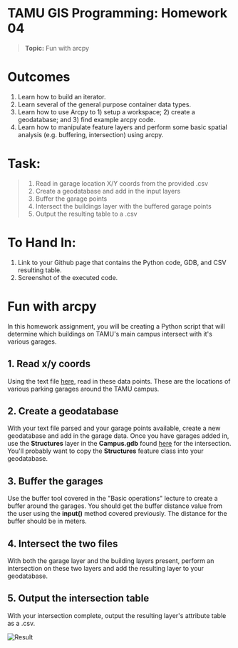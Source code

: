 # TAMU GIS Programming: Homework 04
>
>**Topic:** Fun with arcpy

# **Outcomes**
1. Learn how to build an iterator.
2. Learn several of the general purpose container data types.
3. Learn how to use Arcpy to 1) setup a workspace; 2) create a geodatabase; and 3) find example arcpy code.
4. Learn how to manipulate feature layers and perform some basic spatial analysis (e.g. buffering, intersection) using arcpy.

# **Task:**
<!-- > 1. Read x/y coords + another text attribute (name) from text file
> 2. Create file geodatabase with a point layer
> 3. Buffer points
> 4. Intersect with a second shapefile (lines) they need to download (line, id, name)
> 5. Output table of line segment names that intersect with each buffered point (File = PointId, PointName, LineId, LineName) -->
> 1. Read in garage location X/Y coords from the provided .csv
> 2. Create a geodatabase and add in the input layers
> 3. Buffer the garage points
> 4. Intersect the buildings layer with the buffered garage points
> 5. Output the resulting table to a .csv

# **To Hand In:**
1. Link to your Github page that contains the Python code, GDB, and CSV resulting table.
2. Screenshot of the executed code.
> 
# Fun with arcpy
In this homework assignment, you will be creating a Python script that will determine which buildings on TAMU's main campus intersect with it's various garages.
## 1. Read x/y coords
Using the text file [here](../data/homework/04/garages.csv), read in these data points. These are the locations of various parking garages around the TAMU campus.
## 2. Create a geodatabase
With your text file parsed and your garage points available, create a new geodatabase and add in the garage data. Once you have garages added in, use the **Structures** layer in the **Campus.gdb** found [here](../data/homework/04/Campus.gdb) for the intersection. You'll probably want to copy the **Structures** feature class into your geodatabase.
## 3. Buffer the garages
Use the buffer tool covered in the "Basic operations" lecture to create a buffer around the garages. You should get the buffer distance value from the user using the **input()** method covered previously. The distance for the buffer should be in meters.
## 4. Intersect the two files
With both the garage layer and the building layers present, perform an intersection on these two layers and add the resulting layer to your geodatabase.
## 5. Output the intersection table
With your intersection complete, output the resulting layer's attribute table as a .csv.

>
![Result](../images/homework/04/result.png)
>

